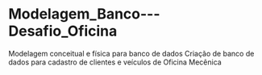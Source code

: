 # Modelagem_Banco---Desafio_Oficina

Modelagem conceitual e física para banco de dados
Criação de banco de dados para cadastro de clientes e veículos de Oficina Mecênica
